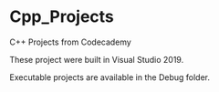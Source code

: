 # Cpp_Projects
C++ Projects from Codecademy


These project were built in Visual Studio 2019. 


Executable projects are available in the Debug folder. 
